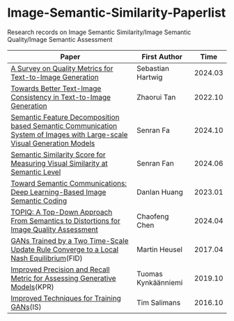 # Image-Semantic-Similarity-Paperlist
Research records on Image Semantic Similarity/Image Semantic Quality/Image Semantic Assessment

| Paper                                                        | First Author        | Time    |
| ------------------------------------------------------------ | ------------------- | ------- |
| [A Survey on Quality Metrics for Text-to-Image Generation](https://arxiv.org/abs/2403.11821) | Sebastian Hartwig   | 2024.03 |
| [Towards Better Text-Image Consistency in Text-to-Image Generation](https://arxiv.org/abs/2210.15235) | Zhaorui Tan         | 2022.10 |
| [Semantic Feature Decomposition based Semantic Communication System of Images with Large-scale Visual Generation Models](https://arxiv.org/abs/2410.20126) | Senran Fa           | 2024.10 |
| [Semantic Similarity Score for Measuring Visual Similarity at Semantic Level](https://ieeexplore.ieee.org/abstract/document/10804158) | Senran Fan          | 2024.06 |
| [Toward Semantic Communications: Deep  Learning-Based Image Semantic Coding](https://ieeexplore.ieee.org/abstract/document/9953076) | Danlan Huang        | 2023.01 |
| [TOPIQ: A Top-Down Approach From Semantics to  Distortions for Image Quality Assessment](https://ieeexplore.ieee.org/abstract/document/10478301) | Chaofeng Chen       | 2024.04 |
| [GANs Trained by a Two Time-Scale Update Rule Converge to a Local Nash Equilibrium](https://proceedings.neurips.cc/paper/2017/hash/8a1d694707eb0fefe65871369074926d-Abstract.html)(FID) | Martin Heusel       | 2017.04 |
| [Improved Precision and Recall Metric for Assessing Generative Models](https://proceedings.neurips.cc/paper/2019/hash/0234c510bc6d908b28c70ff313743079-Abstract.html)(KPR) | Tuomas Kynkäänniemi | 2019.10 |
| [Improved Techniques for Training GANs](https://proceedings.neurips.cc/paper_files/paper/2016/hash/8a3363abe792db2d8761d6403605aeb7-Abstract.html)(IS) | Tim Salimans        | 2016.10 |
